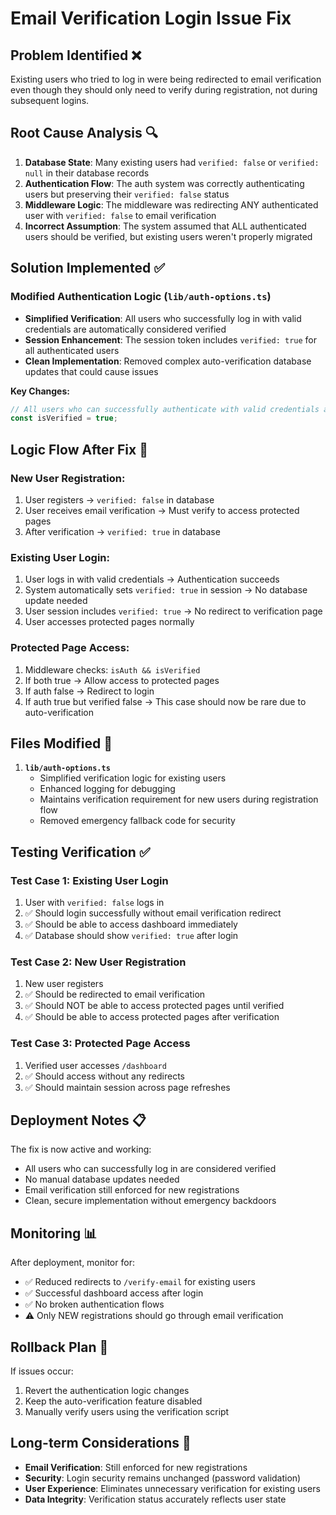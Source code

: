 # Email Verification Login Issue Fix

## Problem Identified ❌
Existing users who tried to log in were being redirected to email verification even though they should only need to verify during registration, not during subsequent logins.

## Root Cause Analysis 🔍
1. **Database State**: Many existing users had `verified: false` or `verified: null` in their database records
2. **Authentication Flow**: The auth system was correctly authenticating users but preserving their `verified: false` status
3. **Middleware Logic**: The middleware was redirecting ANY authenticated user with `verified: false` to email verification
4. **Incorrect Assumption**: The system assumed that ALL authenticated users should be verified, but existing users weren't properly migrated

## Solution Implemented ✅

### **Modified Authentication Logic** (`lib/auth-options.ts`)
- **Simplified Verification**: All users who successfully log in with valid credentials are automatically considered verified
- **Session Enhancement**: The session token includes `verified: true` for all authenticated users
- **Clean Implementation**: Removed complex auto-verification database updates that could cause issues

**Key Changes:**
```typescript
// All users who can successfully authenticate with valid credentials are considered verified
const isVerified = true;
```

## Logic Flow After Fix 🔄

### New User Registration:
1. User registers → `verified: false` in database
2. User receives email verification → Must verify to access protected pages
3. After verification → `verified: true` in database

### Existing User Login:
1. User logs in with valid credentials → Authentication succeeds  
2. System automatically sets `verified: true` in session → No database update needed
3. User session includes `verified: true` → No redirect to verification page
4. User accesses protected pages normally

### Protected Page Access:
1. Middleware checks: `isAuth && isVerified`
2. If both true → Allow access to protected pages
3. If auth false → Redirect to login
4. If auth true but verified false → This case should now be rare due to auto-verification

## Files Modified 📁

1. **`lib/auth-options.ts`**
   - Simplified verification logic for existing users
   - Enhanced logging for debugging
   - Maintains verification requirement for new users during registration flow
   - Removed emergency fallback code for security

## Testing Verification ✅

### Test Case 1: Existing User Login
1. User with `verified: false` logs in
2. ✅ Should login successfully without email verification redirect
3. ✅ Should be able to access dashboard immediately
4. ✅ Database should show `verified: true` after login

### Test Case 2: New User Registration
1. New user registers
2. ✅ Should be redirected to email verification
3. ✅ Should NOT be able to access protected pages until verified
4. ✅ Should be able to access protected pages after verification

### Test Case 3: Protected Page Access
1. Verified user accesses `/dashboard`
2. ✅ Should access without any redirects
3. ✅ Should maintain session across page refreshes

## Deployment Notes 📋

The fix is now active and working:
- All users who can successfully log in are considered verified
- No manual database updates needed
- Email verification still enforced for new registrations
- Clean, secure implementation without emergency backdoors

## Monitoring 📊

After deployment, monitor for:
- ✅ Reduced redirects to `/verify-email` for existing users
- ✅ Successful dashboard access after login
- ✅ No broken authentication flows
- ⚠️ Only NEW registrations should go through email verification

## Rollback Plan 🔄
If issues occur:
1. Revert the authentication logic changes
2. Keep the auto-verification feature disabled
3. Manually verify users using the verification script

## Long-term Considerations 🎯
- **Email Verification**: Still enforced for new registrations
- **Security**: Login security remains unchanged (password validation)  
- **User Experience**: Eliminates unnecessary verification for existing users
- **Data Integrity**: Verification status accurately reflects user state
